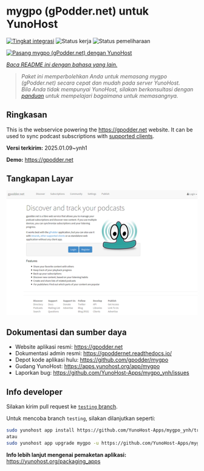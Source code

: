 <!--
N.B.: README ini dibuat secara otomatis oleh <https://github.com/YunoHost/apps/tree/master/tools/readme_generator>
Ini TIDAK boleh diedit dengan tangan.
-->

# mygpo (gPodder.net) untuk YunoHost

[![Tingkat integrasi](https://apps.yunohost.org/badge/integration/mygpo)](https://ci-apps.yunohost.org/ci/apps/mygpo/)
![Status kerja](https://apps.yunohost.org/badge/state/mygpo)
![Status pemeliharaan](https://apps.yunohost.org/badge/maintained/mygpo)

[![Pasang mygpo (gPodder.net) dengan YunoHost](https://install-app.yunohost.org/install-with-yunohost.svg)](https://install-app.yunohost.org/?app=mygpo)

*[Baca README ini dengan bahasa yang lain.](./ALL_README.md)*

> *Paket ini memperbolehkan Anda untuk memasang mygpo (gPodder.net) secara cepat dan mudah pada server YunoHost.*  
> *Bila Anda tidak mempunyai YunoHost, silakan berkonsultasi dengan [panduan](https://yunohost.org/install) untuk mempelajari bagaimana untuk memasangnya.*

## Ringkasan

This is the webservice powering the https://gpodder.net website. It can be used to sync podcast subscriptions with [supported clients](https://gpoddernet.readthedocs.io/en/latest/user/clients.html).


**Versi terkirim:** 2025.01.09~ynh1

**Demo:** <https://gpodder.net>

## Tangkapan Layar

![Tangkapan Layar pada mygpo (gPodder.net)](./doc/screenshots/screenshot1.png)

## Dokumentasi dan sumber daya

- Website aplikasi resmi: <https://gpodder.net>
- Dokumentasi admin resmi: <https://gpoddernet.readthedocs.io/>
- Depot kode aplikasi hulu: <https://github.com/gpodder/mygpo>
- Gudang YunoHost: <https://apps.yunohost.org/app/mygpo>
- Laporkan bug: <https://github.com/YunoHost-Apps/mygpo_ynh/issues>

## Info developer

Silakan kirim pull request ke [`testing` branch](https://github.com/YunoHost-Apps/mygpo_ynh/tree/testing).

Untuk mencoba branch `testing`, silakan dilanjutkan seperti:

```bash
sudo yunohost app install https://github.com/YunoHost-Apps/mygpo_ynh/tree/testing --debug
atau
sudo yunohost app upgrade mygpo -u https://github.com/YunoHost-Apps/mygpo_ynh/tree/testing --debug
```

**Info lebih lanjut mengenai pemaketan aplikasi:** <https://yunohost.org/packaging_apps>
